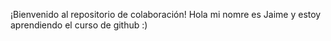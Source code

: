  ¡Bienvenido al repositorio de colaboración!
Hola mi nomre es Jaime y estoy aprendiendo el curso de github :)

